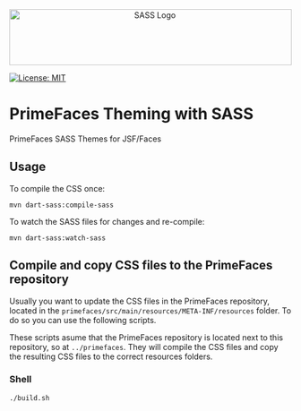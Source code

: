 <div align="center">
<img src="https://upload.wikimedia.org/wikipedia/commons/9/96/Sass_Logo_Color.svg" width="100%" height="100" alt="SASS Logo" />
</div>

[![License: MIT](https://img.shields.io/badge/License-MIT-yellow.svg)](https://opensource.org/licenses/MIT)

# PrimeFaces Theming with SASS

PrimeFaces SASS Themes for JSF/Faces

## Usage

To compile the CSS once:

```shell
mvn dart-sass:compile-sass
```

To watch the SASS files for changes and re-compile:

```shell
mvn dart-sass:watch-sass
```

## Compile and copy CSS files to the PrimeFaces repository

Usually you want to update the CSS files in the PrimeFaces repository, located in the
`primefaces/src/main/resources/META-INF/resources` folder. To do so you can use the following scripts.

These scripts asume that the PrimeFaces repository is located next to this repository, so at `../primefaces`.
They will compile the CSS files and copy the resulting CSS files to the correct resources folders.

### Shell

```shell
./build.sh
```
